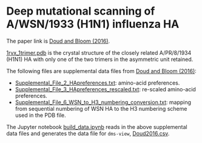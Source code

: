 # Deep mutational scanning of A/WSN/1933 (H1N1) influenza HA

The paper link is [Doud and Bloom (2016)](https://www.ncbi.nlm.nih.gov/pubmed/27271655).

[1rvx_1trimer.pdb](1rvx_1trimer.pdb) is the crystal structure of the closely related A/PR/8/1934 (H1N1) HA with only one of the two trimers in the asymmetric unit retained.

The following files are supplemental data files from [Doud and Bloom (2016)](https://www.ncbi.nlm.nih.gov/pubmed/27271655):

  - [Supplemental_File_2_HApreferences.txt](Supplemental_File_2_HApreferences.txt): amino-acid preferences.
  - [Supplemental_File_3_HApreferences_rescaled.txt](Supplemental_File_3_HApreferences_rescaled.txt): re-scaled amino-acid preferences.
  - [Supplemental_File_6_WSN_to_H3_numbering_conversion.txt](Supplemental_File_6_WSN_to_H3_numbering_conversion.txt): mapping from sequential numbering of WSN HA to the H3 numbering scheme used in the PDB file.

The Jupyter notebook [build_data.ipynb](build_data.ipynb) reads in the above supplemental data files and generates the data file for `dms-view`, [Doud2016.csv](Doud2016.csv).
